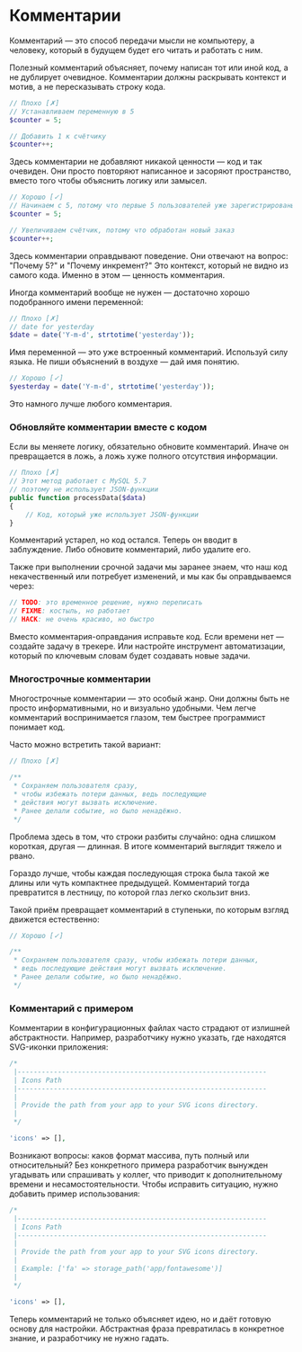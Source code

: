 # Комментарии

Комментарий — это способ передачи мысли не компьютеру,
а человеку, который в будущем будет его читать и работать с ним.

Полезный комментарий объясняет, почему написан тот или иной код, а не дублирует очевидное.
Комментарии должны раскрывать контекст и мотив, а не пересказывать строку кода.

```php
// Плохо [✗]
// Устанавливаем переменную в 5
$counter = 5;

// Добавить 1 к счётчику
$counter++;
```

Здесь комментарии не добавляют никакой ценности — код и так очевиден.
Они просто повторяют написанное и засоряют пространство, вместо того чтобы объяснить логику или замысел.

```php
// Хорошо [✓]
// Начинаем с 5, потому что первые 5 пользователей уже зарегистрированы вручную
$counter = 5;

// Увеличиваем счётчик, потому что обработан новый заказ
$counter++;
```

Здесь комментарии оправдывают поведение. Они отвечают на вопрос:
"Почему 5?" и "Почему инкремент?"
Это контекст, который не видно из самого кода.
Именно в этом — ценность комментария.

Иногда комментарий вообще не нужен — достаточно хорошо подобранного имени переменной:

```php
// Плохо [✗]
// date for yesterday
$date = date('Y-m-d', strtotime('yesterday'));
```

Имя переменной — это уже встроенный комментарий.
Используй силу языка. Не пиши объяснений в воздухе — дай имя понятию.

```php
// Хорошо [✓]
$yesterday = date('Y-m-d', strtotime('yesterday'));
```

Это намного лучше любого комментария.

### Обновляйте комментарии вместе с кодом

Если вы меняете логику, обязательно обновите комментарий.
Иначе он превращается в ложь, а ложь хуже полного отсутствия информации.

```php
// Плохо [✗]
// Этот метод работает с MySQL 5.7
// поэтому не использует JSON‑функции
public function processData($data)
{
	// Код, который уже использует JSON‑функции
}
```

Комментарий устарел, но код остался. Теперь он вводит в заблуждение.
Либо обновите комментарий, либо удалите его.

Также при выполнении срочной задачи мы заранее знаем, что наш код
некачественный или потребует изменений, и мы как бы оправдываемся через:

```php
// TODO: это временное решение, нужно переписать
// FIXME: костыль, но работает
// HACK: не очень красиво, но быстро
```

Вместо комментария-оправдания исправьте код.
Если времени нет — создайте задачу в трекере.
Или настройте инструмент автоматизации, который по ключевым словам будет создавать новые задачи.

### Многострочные комментарии

Многострочные комментарии — это особый жанр.
Они должны быть не просто информативными, но и визуально удобными.
Чем легче комментарий воспринимается глазом, тем быстрее программист понимает код.

Часто можно встретить такой вариант:

```php
// Плохо [✗]

/**
 * Сохраняем пользователя сразу,
 * чтобы избежать потери данных, ведь последующие
 * действия могут вызвать исключение.
 * Ранее делали событие, но было ненадёжно.
 */
```

Проблема здесь в том, что строки разбиты случайно: одна слишком короткая, другая — длинная.
В итоге комментарий выглядит тяжело и рвано.

Гораздо лучше, чтобы каждая последующая строка была такой же длины или чуть компактнее предыдущей.
Комментарий тогда превратится в лестницу, по которой глаз легко скользит вниз.

Такой приём превращает комментарий в ступеньки, по которым взгляд движется естественно:

```php
// Хорошо [✓]

/**
 * Сохраняем пользователя сразу, чтобы избежать потери данных,
 * ведь последующие действия могут вызвать исключение.
 * Ранее делали событие, но было ненадёжно.
 */
```

### Комментарий с примером

Комментарии в конфигурационных файлах часто страдают от излишней абстрактности.
Например, разработчику нужно указать, где находятся SVG-иконки приложения:

```php
/*
 |--------------------------------------------------------------
 | Icons Path
 |--------------------------------------------------------------
 |
 | Provide the path from your app to your SVG icons directory.
 |
 */

'icons' => [],
```

Возникают вопросы: каков формат массива, путь полный или относительный?
Без конкретного примера разработчик вынужден угадывать или спрашивать у коллег, что
приводит к дополнительному времени и несамостоятельности.
Чтобы исправить ситуацию, нужно добавить пример использования:

```php
/*
 |--------------------------------------------------------------
 | Icons Path
 |--------------------------------------------------------------
 |
 | Provide the path from your app to your SVG icons directory.
 |
 | Example: ['fa' => storage_path('app/fontawesome')]
 |
 */

'icons' => [],
```

Теперь комментарий не только объясняет идею, но и даёт готовую основу для настройки.
Абстрактная фраза превратилась в конкретное знание, и разработчику не нужно гадать.
